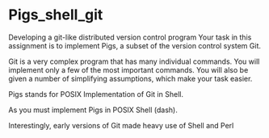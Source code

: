 # Pigs_shell_git
Developing a git-like distributed version control program
Your task in this assignment is to implement Pigs, a subset of the version control system Git.

Git is a very complex program that has many individual commands. You will implement only a few of the most important commands. You will also be given a number of simplifying assumptions, which make your task easier.

Pigs stands for POSIX Implementation of Git in Shell.

As you must implement Pigs in POSIX Shell (dash).

Interestingly, early versions of Git made heavy use of Shell and Perl
